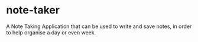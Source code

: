 # note-taker
A Note Taking Application that can be used to write and save notes, in order to help organise a day or even week.
